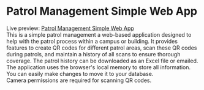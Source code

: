 # Patrol Management Simple Web App

Live preview: [Patrol Management Simple Web App](https://samuelabyan.github.io/patrol-management/)
<br>
This is a simple patrol management a web-based application designed to help with the patrol process within a campus or building. It provides features to create QR codes for different patrol areas, scan these QR codes during patrols, and maintain a history of all scans to ensure thorough coverage.
The patrol history can be downloaded as an Excel file or emailed.
<br>
The application uses the browser's local memory to store all information. You can easily make changes to move it to your database.
<br>
Camera permissions are required for scanning QR codes.

